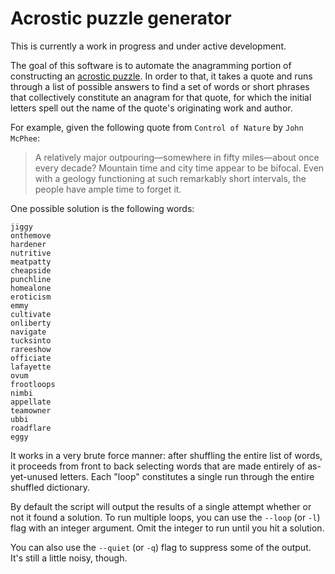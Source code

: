 # Acrostic puzzle generator

This is currently a work in progress and under active development.

The goal of this software is to automate the anagramming portion of constructing an [acrostic puzzle](https://en.wikipedia.org/wiki/Acrostic_(puzzle)). In order to that, it takes a quote and runs through a list of possible answers to find a set of words or short phrases that collectively constitute an anagram for that quote, for which the initial letters spell out the name of the quote's originating work and author.

For example, given the following quote from `Control of Nature` by `John McPhee`:

> A relatively major outpouring—somewhere in fifty miles—about once every decade? Mountain time and city time appear to be bifocal. Even with a geology functioning at such remarkably short intervals, the people have ample time to forget it.

One possible solution is the following words:

```
jiggy
onthemove
hardener
nutritive
meatpatty
cheapside
punchline
homealone
eroticism
emmy
cultivate
onliberty
navigate
tucksinto
rareeshow
officiate
lafayette
ovum
frootloops
nimbi
appellate
teamowner
ubbi
roadflare
eggy
```

It works in a very brute force manner: after shuffling the entire list of words, it proceeds from front to back selecting words that are made entirely of as-yet-unused letters. Each "loop" constitutes a single run through the entire shuffled dictionary.

By default the script will output the results of a single attempt whether or not it found a solution. To run multiple loops, you can use the `--loop` (or `-l`) flag with an integer argument. Omit the integer to run until you hit a solution.

You can also use the `--quiet` (or `-q`) flag to suppress some of the output. It's still a little noisy, though.
